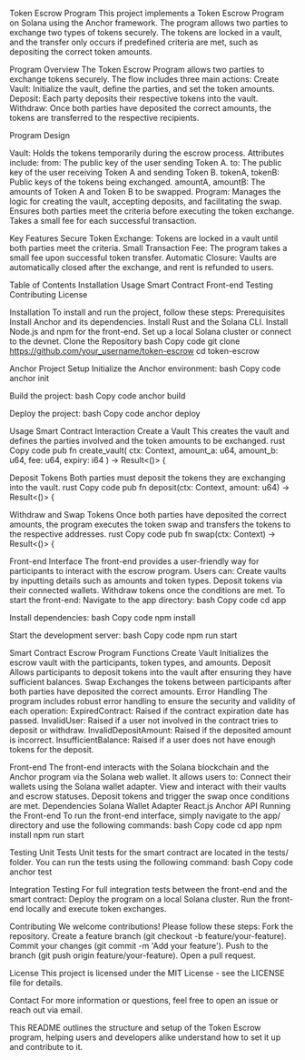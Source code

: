 Token Escrow Program
This project implements a Token Escrow Program on Solana using the Anchor framework. The program allows two parties to exchange two types of tokens securely. The tokens are locked in a vault, and the transfer only occurs if predefined criteria are met, such as depositing the correct token amounts.

Program Overview
The Token Escrow Program allows two parties to exchange tokens securely. The flow includes three main actions:
Create Vault: Initialize the vault, define the parties, and set the token amounts.
Deposit: Each party deposits their respective tokens into the vault.
Withdraw: Once both parties have deposited the correct amounts, the tokens are transferred to the respective recipients.

Program Design

Vault:
Holds the tokens temporarily during the escrow process.
Attributes include:
from: The public key of the user sending Token A.
to: The public key of the user receiving Token A and sending Token B.
tokenA, tokenB: Public keys of the tokens being exchanged.
amountA, amountB: The amounts of Token A and Token B to be swapped.
Program:
Manages the logic for creating the vault, accepting deposits, and facilitating the swap.
Ensures both parties meet the criteria before executing the token exchange.
Takes a small fee for each successful transaction.

Key Features
Secure Token Exchange: Tokens are locked in a vault until both parties meet the criteria.
Small Transaction Fee: The program takes a small fee upon successful token transfer.
Automatic Closure: Vaults are automatically closed after the exchange, and rent is refunded to users.

Table of Contents
Installation
Usage
Smart Contract
Front-end
Testing
Contributing
License

Installation
To install and run the project, follow these steps:
Prerequisites
Install Anchor and its dependencies.
Install Rust and the Solana CLI.
Install Node.js and npm for the front-end.
Set up a local Solana cluster or connect to the devnet.
Clone the Repository
bash
Copy code
git clone https://github.com/your_username/token-escrow
cd token-escrow

Anchor Project Setup
Initialize the Anchor environment:
bash
Copy code
anchor init


Build the project:
bash
Copy code
anchor build


Deploy the project:
bash
Copy code
anchor deploy



Usage
Smart Contract Interaction
Create a Vault
This creates the vault and defines the parties involved and the token amounts to be exchanged.
rust
Copy code
pub fn create_vault(
    ctx: Context<CreateVault>,
    amount_a: u64,
    amount_b: u64,
    fee: u64,
    expiry: i64
) -> Result<()> {


Deposit Tokens
Both parties must deposit the tokens they are exchanging into the vault.
rust
Copy code
pub fn deposit(ctx: Context<Deposit>, amount: u64) -> Result<()> {


Withdraw and Swap Tokens
Once both parties have deposited the correct amounts, the program executes the token swap and transfers the tokens to the respective addresses.
rust
Copy code
pub fn swap(ctx: Context<Swap>) -> Result<()> {


Front-end Interface
The front-end provides a user-friendly way for participants to interact with the escrow program. Users can:
Create vaults by inputting details such as amounts and token types.
Deposit tokens via their connected wallets.
Withdraw tokens once the conditions are met.
To start the front-end:
Navigate to the app directory:
bash
Copy code
cd app


Install dependencies:
bash
Copy code
npm install


Start the development server:
bash
Copy code
npm run start



Smart Contract
Escrow Program Functions
Create Vault
Initializes the escrow vault with the participants, token types, and amounts.
Deposit
Allows participants to deposit tokens into the vault after ensuring they have sufficient balances.
Swap
Exchanges the tokens between participants after both parties have deposited the correct amounts.
Error Handling
The program includes robust error handling to ensure the security and validity of each operation:
ExpiredContract: Raised if the contract expiration date has passed.
InvalidUser: Raised if a user not involved in the contract tries to deposit or withdraw.
InvalidDepositAmount: Raised if the deposited amount is incorrect.
InsufficientBalance: Raised if a user does not have enough tokens for the deposit.

Front-end
The front-end interacts with the Solana blockchain and the Anchor program via the Solana web wallet. It allows users to:
Connect their wallets using the Solana wallet adapter.
View and interact with their vaults and escrow statuses.
Deposit tokens and trigger the swap once conditions are met.
Dependencies
Solana Wallet Adapter
React.js
Anchor API
Running the Front-end
To run the front-end interface, simply navigate to the app/ directory and use the following commands:
bash
Copy code
cd app
npm install
npm run start


Testing
Unit Tests
Unit tests for the smart contract are located in the tests/ folder. You can run the tests using the following command:
bash
Copy code
anchor test

Integration Testing
For full integration tests between the front-end and the smart contract:
Deploy the program on a local Solana cluster.
Run the front-end locally and execute token exchanges.

Contributing
We welcome contributions! Please follow these steps:
Fork the repository.
Create a feature branch (git checkout -b feature/your-feature).
Commit your changes (git commit -m 'Add your feature').
Push to the branch (git push origin feature/your-feature).
Open a pull request.

License
This project is licensed under the MIT License - see the LICENSE file for details.

Contact
For more information or questions, feel free to open an issue or reach out via email.

This README outlines the structure and setup of the Token Escrow program, helping users and developers alike understand how to set it up and contribute to it.
